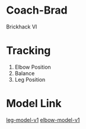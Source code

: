 # Coach-Brad
Brickhack VI

# Tracking
1. Elbow Position
2. Balance
3. Leg Position
# Model Link
[leg-model-v1](https://teachablemachine.withgoogle.com/models/kE9ERP1y/)
[elbow-model-v1](https://teachablemachine.withgoogle.com/models/SrWBV53a/)
